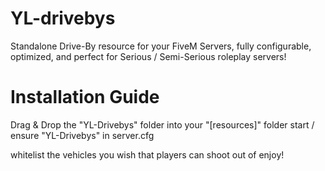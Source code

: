 # YL-drivebys
Standalone Drive-By resource for your FiveM Servers, fully configurable, optimized, and perfect for Serious / Semi-Serious roleplay servers!

# Installation Guide

Drag & Drop the "YL-Drivebys" folder into your "[resources]" folder
start / ensure "YL-Drivebys" in server.cfg

whitelist the vehicles you wish that players can shoot out of
enjoy!
